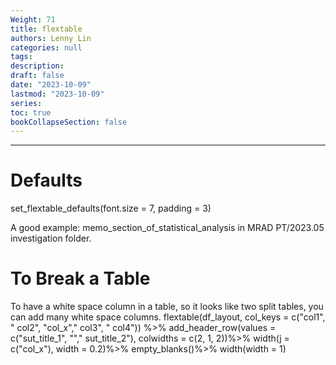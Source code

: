 ```yaml
---
Weight: 71
title: flextable
authors: Lenny Lin
categories: null
tags: 
description: 
draft: false
date: "2023-10-09"
lastmod: "2023-10-09"
series:
toc: true
bookCollapseSection: false
---
```



<!--more-->

---
# Defaults
set_flextable_defaults(font.size = 7, padding = 3) 

A good example:   memo_section_of_statistical_analysis in MRAD PT/2023.05 investigation folder.

# To Break a Table
To have a white space column in a table, so it looks like two split tables, you can add many white space columns.
flextable(df_layout, col_keys = c("col1", " col2", "col_x"," col3", " col4")) %>%
  add_header_row(values = c("sut_title_1", ""," sut_title_2"), colwidths = c(2, 1, 2))%>%
  width(j = c("col_x"), width = 0.2)%>%
  empty_blanks()%>%
  width(width = 1)


